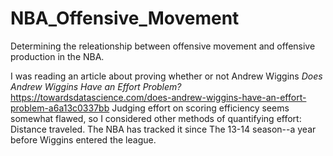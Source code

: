 # NBA_Offensive_Movement
 Determining the releationship between offensive movement and offensive production in the NBA.

I was reading an article about proving whether or not Andrew Wiggins *Does Andrew Wiggins Have an Effort Problem?*
https://towardsdatascience.com/does-andrew-wiggins-have-an-effort-problem-a6a13c0337bb
Judging effort on scoring efficiency seems somewhat flawed, so I considered other methods of quantifying effort: Distance traveled. The NBA has tracked it since The 13-14 season--a year before Wiggins entered the league.